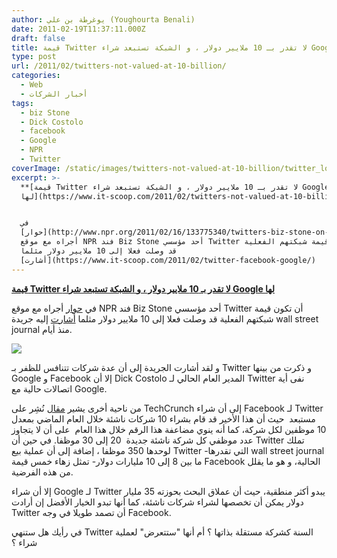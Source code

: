 ```yaml
---
author: يوغرطة بن علي (Youghourta Benali)
date: 2011-02-19T11:37:11.000Z
draft: false
title: قيمة Twitter لا تقدر بـ 10 ملايير دولار ، و الشبكة تستبعد شراء Google لها
type: post
url: /2011/02/twitters-not-valued-at-10-billion/
categories:
  - Web
  - أخبار الشركات
tags:
  - biz Stone
  - Dick Costolo
  - facebook
  - Google
  - NPR
  - Twitter
coverImage: /static/images/twitters-not-valued-at-10-billion/twitter_logo.jpg
excerpt: >-
  **[قيمة Twitter لا تقدر بـ 10 ملايير دولار ، و الشبكة تستبعد شراء Google
  لها](https://www.it-scoop.com/2011/02/twitters-not-valued-at-10-billion)**


  في
  [حوار](http://www.npr.org/2011/02/16/133775340/twitters-biz-stone-on-starting-a-revolution)
  أجراه مع موقع NPR فند Biz Stone أحد مؤسسي Twitter أن تكون قيمة شبكتهم الفعلية
  قد وصلت فعلا إلى 10 ملايير دولار مثلما
  [أشارت](https://www.it-scoop.com/2011/02/twitter-facebook-google/)
---
```

**[قيمة Twitter لا تقدر بـ 10 ملايير دولار ، و الشبكة تستبعد شراء Google لها](https://www.it-scoop.com/2011/02/twitters-not-valued-at-10-billion)**

في [حوار](http://www.npr.org/2011/02/16/133775340/twitters-biz-stone-on-starting-a-revolution) أجراه مع موقع NPR فند Biz Stone أحد مؤسسي Twitter أن تكون قيمة شبكتهم الفعلية قد وصلت فعلا إلى 10 ملايير دولار مثلما [أشارت](https://www.it-scoop.com/2011/02/twitter-facebook-google/) إليه جريدة wall street journal منذ أيام.

![](/static/images/twitters-not-valued-at-10-billion/twitter_logo.jpg)

و لقد أشارت الجريدة إلى أن عدة شركات تتنافس للظفر بـ Twitter و ذكرت من بينها Google و Facebook إلا أن Dick Costolo المدير العام الحالي لـ Twitter نفى أية اتصالات حالية مع Google.

من ناحية أخرى يشير [مقال](http://techcrunch.com/2011/02/16/twitters-biz-stone-we-are-not-valued-at-10-billion/) نُشِر على TechCrunch إلى أن شراء Facebook لـ Twitter مستبعد  حيث أن هذا الأخير قد قام بشراء 10 شركات ناشئة خلال العام الماضي بمعدل 10 موظفين لكل شركة، كما أنه ينوي مضاعفة هذا الرقم خلال هذا العام  على أن لا يتجاوز عدد موظفي كل شركة ناشئة جديدة  20 إلى 30 موظفا. في حين أن Twitter تملك لوحدها 350 موظفا ، إضافة إلى أن عملية بيع Twitter -التي تقدرها wall street journal ما بين 8 إلى 10 مليارات دولار- تمثل زهاء خمس قيمة Facebook الحالية، و هو ما يقلل من هذه الفرضية.

إلا أن شراء Google لـ Twitter يبدو أكثر منطقية، حيث أن عملاق البحث بحوزته 35 مليار دولار يمكن أن تخصصها لشراء شركات ناشئة، كما أنها تبدو الخيار الأفضل إن أرادت Twitter أن تصمد طويلا في وجه Facebook.

في رأيك هل ستنهي Twitter السنة كشركة مستقلة بذاتها ؟ أم أنها "ستتعرض" لعملية شراء ؟
